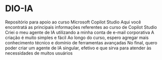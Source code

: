 # DIO-IA
Repositório para apoio ao curso Microsoft Copilot Studio
Aqui você encontratá as principais informações referentes ao curso de Copilot Studio
Criei o meu agente de IA utilizando a minha conta de e-mail corporativa
A criação é muito simples e fácil
Ao longo do curso, espero agregar mais conhecimento técnico e domínio de ferramentas avançadas
No final, quero poder criar um agente de IA singular, efetivo e que sirva para atender às necessidades de muitos usuários
